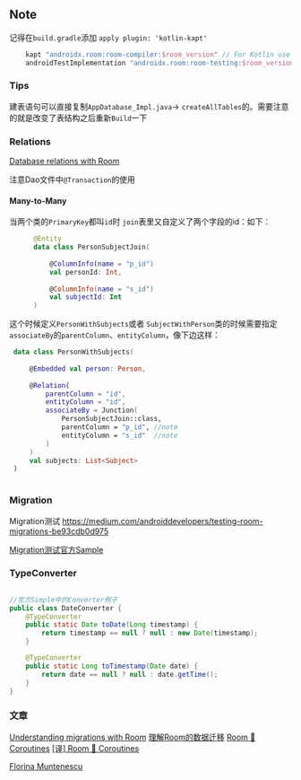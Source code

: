 
## Note
记得在`build.gradle`添加 `apply plugin: 'kotlin-kapt'`

```groovy
    kapt "androidx.room:room-compiler:$room_version" // For Kotlin use kapt instead of annotationProcessor
    androidTestImplementation "androidx.room:room-testing:$room_version"
```

### Tips

建表语句可以直接复制`AppDatabase_Impl.java`-> `createAllTables`的。需要注意的就是改变了表结构之后重新`Build`一下

### Relations

  [Database relations with Room](https://medium.com/androiddevelopers/database-relations-with-room-544ab95e4542)

  注意Dao文件中`@Transaction`的使用
  
#### Many-to-Many 

  当两个类的`PrimaryKey`都叫`id`时 `join`表里又自定义了两个字段的id：如下：
  
  ```kotlin
        @Entity
        data class PersonSubjectJoin(
        
            @ColumnInfo(name = "p_id")
            val personId: Int,
            
            @ColumnInfo(name = "s_id")
            val subjectId: Int
        )
  ```
  
  这个时候定义`PersonWithSubjects`或者 `SubjectWithPerson`类的时候需要指定`associateBy`的`parentColumn`、`entityColumn`，像下边这样：
  
  ```kotlin
   data class PersonWithSubjects(
   
       @Embedded val person: Person,
   
       @Relation(
           parentColumn = "id",
           entityColumn = "id",
           associateBy = Junction(
               PersonSubjectJoin::class,
               parentColumn = "p_id", //note
               entityColumn = "s_id"  //note
           )
       )
       val subjects: List<Subject>
   )
    
  ```


### Migration

Migration测试 https://medium.com/androiddevelopers/testing-room-migrations-be93cdb0d975

[Migration测试官方Sample](https://github.com/android/architecture-components-samples/tree/master/PersistenceMigrationsSample)


### TypeConverter

```java

//官方Simple中的Converter例子
public class DateConverter {
    @TypeConverter
    public static Date toDate(Long timestamp) {
        return timestamp == null ? null : new Date(timestamp);
    }

    @TypeConverter
    public static Long toTimestamp(Date date) {
        return date == null ? null : date.getTime();
    }
}

```



### 文章
[Understanding migrations with Room](https://medium.com/androiddevelopers/understanding-migrations-with-room-f01e04b07929)
[理解Room的数据迁移](http://www.jcodecraeer.com/a/anzhuokaifa/androidkaifa/2017/0728/8278.html)
[Room 🔗 Coroutines](https://medium.com/androiddevelopers/room-coroutines-422b786dc4c5)
[[译] Room 🔗 Coroutines](https://juejin.im/post/5d39a95f51882563453256d1)




[Florina Muntenescu](https://medium.com/@florina.muntenescu)